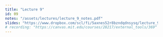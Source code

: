 ```yaml
---
title: "Lecture 9"
id: 09
notes: "/assets/lectures/lecture_9_notes.pdf"
slides: "https://www.dropbox.com/scl/fi/5axnes52r8bzndqdnsysq/lecture_9_slides.pdf?rlkey=df8kbudofkfv8phq63ct43cz5&st=6mu07lil&dl=0"
# recording: "https://canvas.mit.edu/courses/28217/external_tools/369"
---
```

